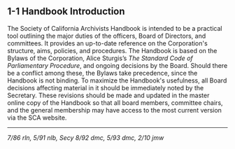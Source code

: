 ## 1-1 Handbook Introduction

The Society of California Archivists Handbook is intended to be a practical tool outlining the major duties of the officers, Board of Directors, and committees. It provides an up-to-date reference on the Corporation's structure, aims, policies, and procedures. 
The Handbook is based on the Bylaws of the Corporation, Alice Sturgis’s _The Standard Code of Parliamentary Procedure_, and ongoing decisions by the Board. Should there be a conflict among these, the Bylaws take precedence, since the Handbook is not binding. 
To maximize the Handbook's usefulness, all Board decisions affecting material in it should be immediately noted by the Secretary. These revisions should be made and updated in the master online copy of the Handbook so that all board members, committee chairs, and the general membership may have access to the most current version via the SCA website.

***

_7/86 rln, 5/91 nlb, Secy 8/92 dmc, 5/93 dmc, 2/10 jmw_
